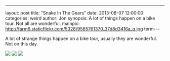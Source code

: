 ---
layout: post
title:  "Snake In The Gears"
date:   2013-08-07 12:00:00
categories: weird
author: Jon
synopsis: A lot of things happen on a bike tour.  Not all are wonderful.
mainpic: http://farm6.staticflickr.com/5328/9565761370_37d8d3416a_q.jpg
term---

A lot of strange things happen on a bike tour, usually they are wonderful.  Not on this day.

<img class="left-photo" src="http://farm8.staticflickr.com/7358/9565759350_c5984a562a.jpg" />

<img class="left-photo" src="http://farm4.staticflickr.com/3751/9565760098_9dffde0554.jpg" />

<img class="left-photo" src="http://farm6.staticflickr.com/5328/9565761370_37d8d3416a.jpg" />

